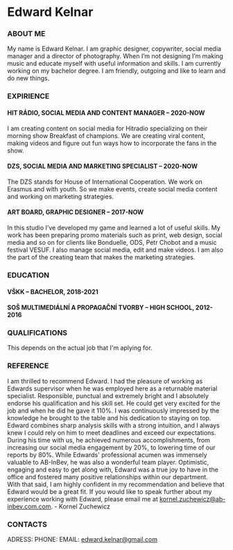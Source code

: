 # Edward Kelnar

### ABOUT ME
My name is Edward Kelnar. I am graphic designer, copywriter, social media manager and a director of photography. When I’m not designing I’m making music and educate myself with useful information and skills. I am currently working on my bachelor degree. I am friendly, outgoing and like to learn and do new things.

### EXPIRIENCE

#### HIT RÁDIO, SOCIAL MEDIA AND CONTENT MANAGER – 2020-NOW

I am creating content on social media for Hitradio specializing on their morning show Breakfast of champions. We are creating viral content, making videos and figure out fun ways how to incorporate the fans in the show.

#### DZS, SOCIAL MEDIA AND MARKETING SPECIALIST – 2020-NOW

The DZS stands for House of International Cooperation. We work on Erasmus and with youth. So we make events, create social media content and working on marketing strategies.

#### ART BOARD, GRAPHIC DESIGNER – 2017-NOW

In this studio I’ve developed my game and learned a lot of useful skills. My work has been preparing promo materials such as print, web design, social media and so on for clients like Bonduelle, ODS, Petr Chobot  and a music festival VESUF. I also manage social media, edit and make videos. I am also the part of the creating team that makes the marketing strategies.

### EDUCATION

#### VŠKK – BACHELOR, 2018-2021
#### SOŠ MULTIMEDIÁLNÍ A PROPAGAČNÍ TVORBY – HIGH SCHOOL, 2012-2016

### QUALIFICATIONS
This depends on the actual job that I'm aplying for.

### REFERENCE
I am thrilled to recommend Edward. I had the pleasure of working as Edwards  supervisor when he was employed here as a returnable material specialist.  Responsible, punctual and extremely bright and I absolutely endorse his qualification  and his skill set. He could get very excited for the job and when he did he gave it 110%.  I was continuously impressed by the knowledge he brought to the table and his  dedication to staying on top. Edward combines sharp analysis skills with a strong  intuition, and I always knew I could rely on him to meet deadlines and exceed our  expectations. During his time with us, he achieved numerous accomplishments, from  increasing our social media engagement by 20%, to lowering time of our reports by  80%. 
While Edwards' professional acumen was immensely valuable to AB-InBev, he was also  a wonderful team player. Optimistic, engaging and easy to get along with, Edward was  a true joy to have in the office and fostered many positive relationships within our  department.  
With that said, I am highly confident in my recommendation and believe that Edward  would be a great fit. If you would like to speak further about my experience working  with Edward, please email me at kornel.zuchewicz@ab-inbev.com.com. - Kornel  Zuchewicz 

### CONTACTS
ADRESS:
PHONE:
EMAIL: edward.kelnar@gmail.com
